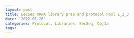 ```yaml
---
layout: post
title: EecSeq mRNA library prep and protocol Pool 1_2_3
date: '2022-01-26'
categories: Protocol, Libraries, EecSeq, Obj1a
tags: 
---
```


